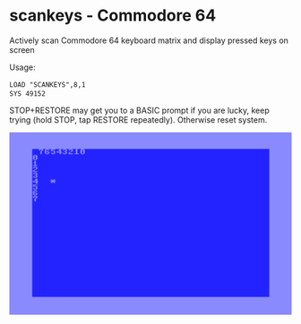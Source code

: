 # scankeys - Commodore 64 #

Actively scan Commodore 64 keyboard matrix and display pressed keys on screen

Usage:

````
LOAD "SCANKEYS",8,1
SYS 49152
````

STOP+RESTORE may get you to a BASIC prompt if you are lucky, keep trying (hold STOP, tap RESTORE repeatedly).  Otherwise reset system.

![scankeys.png](scankeys.png)
